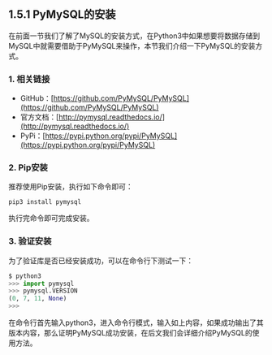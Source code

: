 ## 1.5.1 PyMySQL的安装

在前面一节我们了解了MySQL的安装方式，在Python3中如果想要将数据存储到MySQL中就需要借助于PyMySQL来操作，本节我们介绍一下PyMySQL的安装方式。

### 1. 相关链接

* GitHub：[https://github.com/PyMySQL/PyMySQL](https://github.com/PyMySQL/PyMySQL)
* 官方文档：[http://pymysql.readthedocs.io/](http://pymysql.readthedocs.io/)
* PyPi：[https://pypi.python.org/pypi/PyMySQL](https://pypi.python.org/pypi/PyMySQL)

### 2. Pip安装

推荐使用Pip安装，执行如下命令即可：

```
pip3 install pymysql
```

执行完命令即可完成安装。

### 3. 验证安装

为了验证库是否已经安装成功，可以在命令行下测试一下：

```python
$ python3
>>> import pymysql
>>> pymysql.VERSION
(0, 7, 11, None)
>>> 
```

在命令行首先输入python3，进入命令行模式，输入如上内容，如果成功输出了其版本内容，那么证明PyMySQL成功安装，在后文我们会详细介绍PyMySQL的使用方法。
